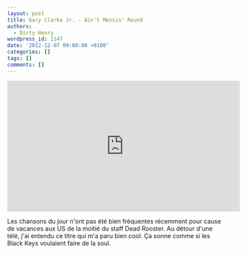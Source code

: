 ```yaml
---
layout: post
title: Gary Clarke Jr. - Ain't Messin' Round
authors:
  - Dirty Henry
wordpress_id: 1147
date: '2012-12-07 09:00:00 +0100'
categories: []
tags: []
comments: []
---
```

<iframe width="540" height="304" src="http://www.youtube.com/embed/fyBem5-Bfpg" frameborder="0" allowfullscreen></iframe>

Les chansons du jour n'ont pas été bien fréquentes récemment pour cause de vacances aux US de la moitié du staff Dead Rooster. Au détour d'une télé, j'ai entendu ce titre qui m'a paru bien cool. Ça sonne comme si les Black Keys voulaient faire de la soul.
